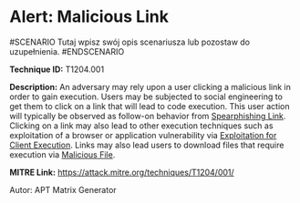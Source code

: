 # Alert: Malicious Link

#SCENARIO
Tutaj wpisz swój opis scenariusza lub pozostaw do uzupełnienia.
#ENDSCENARIO

**Technique ID:** T1204.001

**Description:** An adversary may rely upon a user clicking a malicious link in order to gain execution. Users may be subjected to social engineering to get them to click on a link that will lead to code execution. This user action will typically be observed as follow-on behavior from [Spearphishing Link](https://attack.mitre.org/techniques/T1566/002). Clicking on a link may also lead to other execution techniques such as exploitation of a browser or application vulnerability via [Exploitation for Client Execution](https://attack.mitre.org/techniques/T1203). Links may also lead users to download files that require execution via [Malicious File](https://attack.mitre.org/techniques/T1204/002).

**MITRE Link:** https://attack.mitre.org/techniques/T1204/001/

Autor: APT Matrix Generator

<!--
Tactics: 
Technique ID: T1204.001
Status: Pending
-->
